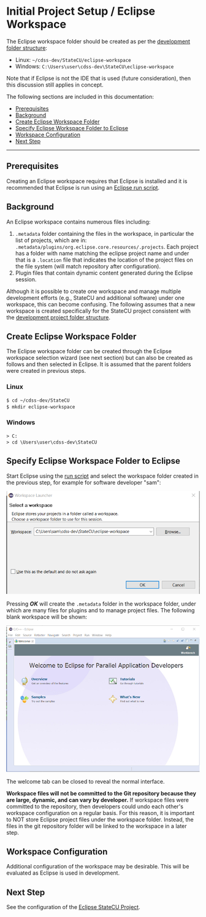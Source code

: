 # Initial Project Setup / Eclipse Workspace

The Eclipse workspace folder should be created as per
the [development folder structure](overview#development-folder-structure):

* Linux: `~/cdss-dev/StateCU/eclipse-workspace`
* Windows: `C:\Users\user\cdss-dev\StateCU\eclipse-workspace`

Note that if Eclipse is not the IDE that is used (future consideration), then this discussion still applies in concept.

The following sections are included in this documentation:

* [Prerequisites](#prerequisites)
* [Background](#background)
* [Create Eclipse Workspace Folder](#create-eclipse-workspace-folder)
* [Specify Eclipse Workspace Folder to Eclipse](#specify-eclipse-workspace-folder-to-eclipse)
* [Workspace Configuration](#workspace-configuration)
* [Next Step](#next-step)

--------------

## Prerequisites

Creating an Eclipse workspace requires that Eclipse is installed and it is recommended that Eclipse
is run using an [Eclipse run script](eclipse-run-script/).

## Background

An Eclipse workspace contains numerous files including:

1. `.metadata` folder containing the files in the workspace, in particular the list of projects, which are in:
`.metadata/plugins/org.eclipse.core.resources/.projects`.
Each project has a folder with name matching the eclipse project name and under that is a `.location` file that
indicates the location of the project files on the file system (will match repository after configuration).
2. Plugin files that contain dynamic content generated during the Eclipse session.

Although it is possible to create one workspace and manage multiple development efforts
(e.g., StateCU and additional software) under one workspace,
this can become confusing.
The following assumes that a new workspace is created specifically for the StateCU project
consistent with the [development project folder structure](overview#development-folder-structure).

## Create Eclipse Workspace Folder

The Eclipse workspace folder can be created through the Eclipse workspace selection wizard (see next section) but can
also be created as follows and then selected in Eclipse.
It is assumed that the parent folders were created in previous steps.

### Linux

```bash
$ cd ~/cdss-dev/StateCU
$ mkdir eclipse-workspace
```

### Windows

```com
> C:
> cd \Users\user\cdss-dev\StateCU
```

## Specify Eclipse Workspace Folder to Eclipse

Start Eclipse using the [run script](eclipse-run-script/)
and select the workspace folder created in the previous step, for example for software developer "sam":

![Eclipse new workspace](eclipse-workspace-images/eclipse-workspace-select.png)

Pressing ***OK*** will create the `.metadata` folder in the workspace folder, under which are many files for plugins and
to manage project files.  The following blank workspace will be shown:

![Eclipse blank workspace](eclipse-workspace-images/eclipse-workspace-blank.png)

The welcome tab can be closed to reveal the normal interface.

**Workspace files will not be committed to the Git repository because they are large, dynamic, and can vary by
developer.**  If workspace files were committed to the repository, then developers could undo each other's workspace configuration on a regular basis.
For this reason, it is important to NOT store Eclipse project files under the workspace folder.
Instead, the files in the git repository folder will be linked to the workspace in a later step.

## Workspace Configuration

Additional configuration of the workspace may be desirable.
This will be evaluated as Eclipse is used in development.

## Next Step

See the configuration of the [Eclipse StateCU Project](eclipse-statecu-project).
